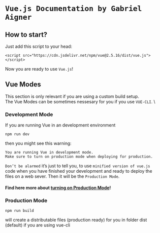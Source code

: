# `Vue.js Documentation by Gabriel Aigner`

## How to start?

Just add this script to your head:

```
<script src="https://cdn.jsdelivr.net/npm/vue@2.5.16/dist/vue.js"></script>
```

Now you are ready to use `Vue.js`!

## Vue Modes

This section is only relevant if you are using a custom build setup. \
The Vue Modes can be sometimes nessesary for you if you use `VUE-CLI`. \

### Development Mode

If you are running Vue in an development environment

```
npm run dev
```

then you might see this warning:

```
You are running Vue in development mode.
Make sure to turn on production mode when deploying for production.
```

`Don’t be alarmed` it’s just to tell you, to use `minified version of vue.js` code when you have finished your development and ready to deploy the files on a web sever. Then it will be the `Production Mode`.

#### Find here more about [turning on Production Mode](https://vuejs.org/v2/guide/deployment.html)!

### Production Mode

```
npm run build
```

will create a distributable files (production ready) for you in folder dist (default) if you are using vue-cli
